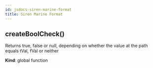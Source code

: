 ```yaml
---
id: jsdocs-siren-marine-format
title: Siren Marine Format
---
```

<a name="createBoolCheck"></a>

## createBoolCheck()
Returns true, false or null, depending on whether the value
at the path equals tVal, fVal or neither

**Kind**: global function  
